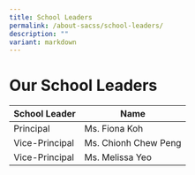```yaml
---
title: School Leaders
permalink: /about-sacss/school-leaders/
description: ""
variant: markdown
---
```

# Our School Leaders

| School Leader | Name |
| -------- | -------- |
| Principal     | Ms. Fiona Koh   |
| Vice-Principal     | Ms. Chionh Chew Peng  |
| Vice-Principal     | Ms. Melissa Yeo   |

